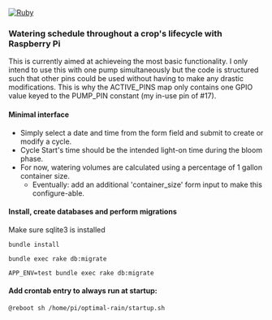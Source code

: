 [![Ruby](https://github.com/tubsandcans/optimal-rain/actions/workflows/ruby.yml/badge.svg?branch=main)](https://github.com/tubsandcans/optimal-rain/actions/workflows/ruby.yml)

### Watering schedule throughout a crop's lifecycle with Raspberry Pi

This is currently aimed at achieveing the most basic functionality. I only intend to use this with one pump simultaneously but the code is structured such that other pins could be used without having to make any drastic modifications. This is why the ACTIVE_PINS map only contains one GPIO value keyed to the PUMP_PIN constant (my in-use pin of #17).

#### Minimal interface

- Simply select a date and time from the form field and submit to create or modify a cycle.
- Cycle Start's time should be the intended light-on time during the bloom phase.
- For now, watering volumes are calculated using a percentage of 1 gallon container size.
  - Eventually: add an additional 'container_size' form input to make this configure-able.

#### Install, create databases and perform migrations

Make sure sqlite3 is installed

`bundle install`

`bundle exec rake db:migrate`

`APP_ENV=test bundle exec rake db:migrate`

#### Add crontab entry to always run at startup:

`@reboot sh /home/pi/optimal-rain/startup.sh`
